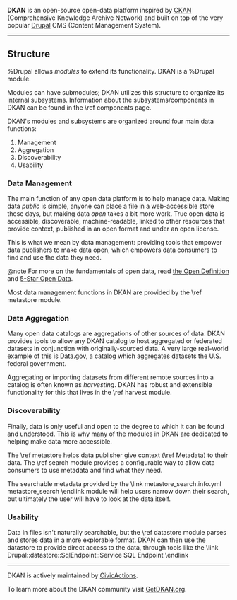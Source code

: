 __DKAN__ is an open-source open-data platform inspired by [CKAN](https://ckan.org/) (Comprehensive Knowledge Archive Network) and built on top of the very popular [Drupal](https://drupal.org) CMS (Content Management System).

---

## Structure

%Drupal allows _modules_ to extend its functionality. DKAN is a %Drupal module.

Modules can have submodules; DKAN utilizes this structure to organize its internal subsystems. Information about the subsystems/components in DKAN can be found in the \ref components page.

DKAN's modules and subsystems are organized around four main data functions:

1. Management
2. Aggregation
3. Discoverability
4. Usability

### Data Management

The main function of any open data platform is to help manage data. Making data _public_ is simple, anyone can place a file in a web-accessible store these days, but making data _open_ takes a bit more work. True open data is accessible, discoverable, machine-readable, linked to other resources that provide context, published in an open format and under an open license. 

This is what we mean by data management: providing tools that empower data publishers to make data open, which empowers data consumers to find and use the data they need.

@note
    For more on the fundamentals of open data, read [the Open Definition](https://opendefinition.org/od/2.1/en/) and [5-Star Open Data](https://5stardata.info/).

Most data management functions in DKAN are provided by the \ref metastore module.

### Data Aggregation

Many open data catalogs are aggregations of other sources of data. DKAN provides tools to allow any DKAN catalog to host aggregated or federated datasets in conjunction with originally-sourced data. A very large real-world example of this is [Data.gov](https://www.data.gov/), a catalog which aggregates datasets the U.S. federal government.

Aggregating or importing datasets from different remote sources into a catalog is often known as _harvesting_. DKAN has robust and extensible functionality for this that lives in the \ref harvest module.

### Discoverability

Finally, data is only useful and open to the degree to which it can be found and understood. This is why many of the modules in DKAN are dedicated to helping make data more accessible.

The \ref metastore helps data publisher give context (\ref Metadata) to their data. The \ref search module provides a configurable way to allow data consumers to use metadata  and find what they need.

The searchable metadata provided by the \link metastore_search.info.yml metastore_search \endlink module will help users narrow down their search, but ultimately the user will have to look at the data itself.

### Usability
Data in files isn't naturally searchable, but the \ref datastore module parses and stores data in a more explorable format. DKAN can then use the datastore to provide direct access to the data, through tools like the \link Drupal::datastore::SqlEndpoint::Service SQL Endpoint \endlink

---

DKAN is actively maintained by [CivicActions](https://civicactions.com/dkan).

To learn more about the DKAN community visit [GetDKAN.org](https://getdkan.org).
